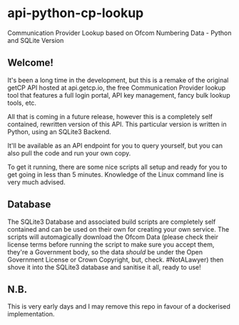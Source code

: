 # api-python-cp-lookup
Communication Provider Lookup based on Ofcom Numbering Data - Python and SQLite Version

## Welcome!

It's been a long time in the development, but this is a remake of the original getCP API hosted at api.getcp.io, the free Communication Provider lookup tool that features a full login portal, API key management, fancy bulk lookup tools, etc.

All that is coming in a future release, however this is a completely self contained, rewritten version of this API. This particular version is written in Python, using an SQLite3 Backend.

It'll be available as an API endpoint for you to query yourself, but you can also pull the code and run your own copy.

To get it running, there are some nice scripts all setup and ready for you to get going in less than 5 minutes. Knowledge of the Linux command line is very much advised.

## Database

The SQLite3 Database and associated build scripts are completely self contained and can be used on their own for creating your own service. The scripts will automagically download the Ofcom Data (please check their license terms before running the script to make sure you accept them, they're a Government body, so the data *should* be under the Open Government License or Crown Copyright, but, check. #NotALawyer) then shove it into the SQLite3 database and sanitise it all, ready to use!

## N.B.

This is very early days and I may remove this repo in favour of a dockerised implementation.
